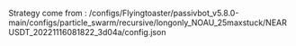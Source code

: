 Strategy come from : /configs/Flyingtoaster/passivbot_v5.8.0-main/configs/particle_swarm/recursive/longonly_NOAU_25maxstuck/NEARUSDT_20221116081822_3d04a/config.json